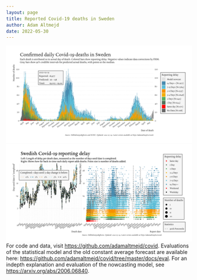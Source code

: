 ```yaml
---
layout: page
title: Reported Covid-19 deaths in Sweden
author: Adam Altmejd
date: 2022-05-30
---
```


![Graph of Swedish Covid-19 deaths with reporting delay.](deaths_lag_sweden_2022-05-30.png "Swedish Covid-19 deaths.")
![Graph of Swedish Covid-19 reporting delay in daily deaths.](lag_trend_sweden_2022-05-30.png "Trend in Swedish Covid-19 mortality reporting delay.")
For code and data, visit <https://github.com/adamaltmejd/covid>.
Evaluations of the statistical model and the old constant average forecast are available here: <https://github.com/adamaltmejd/covid/tree/master/docs/eval>.
For an indepth explanation and evaluation of the nowcasting model, see <https://arxiv.org/abs/2006.06840>.
